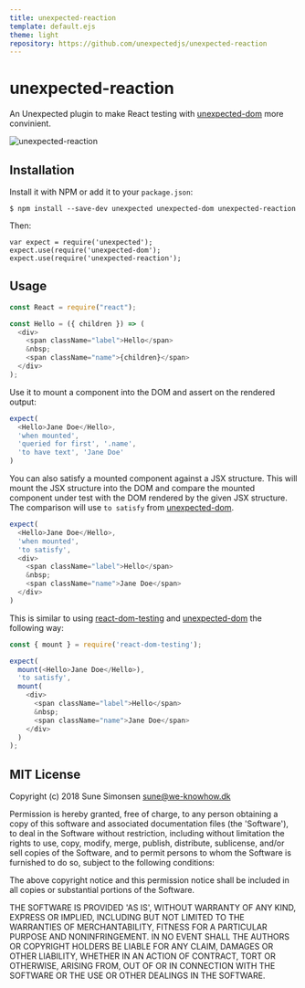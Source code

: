 ```yaml
---
title: unexpected-reaction
template: default.ejs
theme: light
repository: https://github.com/unexpectedjs/unexpected-reaction
---
```


# unexpected-reaction

An Unexpected plugin to make React testing with [unexpected-dom](https://munter.github.io/unexpected-dom/) more convinient.

![unexpected-reaction](https://media.giphy.com/media/l46CwgcMQr6Si3uGk/giphy.gif)

## Installation

Install it with NPM or add it to your `package.json`:

```
$ npm install --save-dev unexpected unexpected-dom unexpected-reaction
```

Then:

```js#evaluate:false
var expect = require('unexpected');
expect.use(require('unexpected-dom');
expect.use(require('unexpected-reaction');
```

## Usage

```js
const React = require("react");

const Hello = ({ children }) => (
  <div>
    <span className="label">Hello</span>
    &nbsp;
    <span className="name">{children}</span>
  </div>
); 
```

Use it to mount a component into the DOM and assert on the rendered output:

```js
expect(
  <Hello>Jane Doe</Hello>,
  'when mounted',
  'queried for first', '.name',
  'to have text', 'Jane Doe'
)
```

You can also satisfy a mounted component against a JSX structure. This will
mount the JSX structure into the DOM and compare the mounted component under test with
the DOM rendered by the given JSX structure. The comparison will use 
`to satisfy` from [unexpected-dom](https://munter.github.io/unexpected-dom/assertions/DOMElement/to-satisfy/).

```js
expect(
  <Hello>Jane Doe</Hello>,
  'when mounted',
  'to satisfy',
  <div>
    <span className="label">Hello</span>
    &nbsp;
    <span className="name">Jane Doe</span>
  </div>
)
```

This is similar to using
[react-dom-testing](https://github.com/sunesimonsen/react-dom-testing/) and
[unexpected-dom](https://munter.github.io/unexpected-dom) the following way:

```js
const { mount } = require('react-dom-testing');

expect(
  mount(<Hello>Jane Doe</Hello>),
  'to satisfy',
  mount(
    <div>
      <span className="label">Hello</span>
      &nbsp;
      <span className="name">Jane Doe</span>
    </div>
  )
);
```

## MIT License

Copyright (c) 2018 Sune Simonsen <sune@we-knowhow.dk>

Permission is hereby granted, free of charge, to any person
obtaining a copy of this software and associated documentation
files (the 'Software'), to deal in the Software without
restriction, including without limitation the rights to use, copy,
modify, merge, publish, distribute, sublicense, and/or sell copies
of the Software, and to permit persons to whom the Software is
furnished to do so, subject to the following conditions:

The above copyright notice and this permission notice shall be
included in all copies or substantial portions of the Software.

THE SOFTWARE IS PROVIDED 'AS IS', WITHOUT WARRANTY OF ANY KIND,
EXPRESS OR IMPLIED, INCLUDING BUT NOT LIMITED TO THE WARRANTIES OF
MERCHANTABILITY, FITNESS FOR A PARTICULAR PURPOSE AND
NONINFRINGEMENT. IN NO EVENT SHALL THE AUTHORS OR COPYRIGHT HOLDERS
BE LIABLE FOR ANY CLAIM, DAMAGES OR OTHER LIABILITY, WHETHER IN AN
ACTION OF CONTRACT, TORT OR OTHERWISE, ARISING FROM, OUT OF OR IN
CONNECTION WITH THE SOFTWARE OR THE USE OR OTHER DEALINGS IN THE
SOFTWARE.
